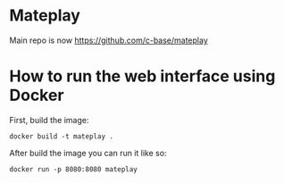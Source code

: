 # Mateplay

Main repo is now https://github.com/c-base/mateplay

# How to run the web interface using Docker

First, build the image:

    docker build -t mateplay .

After build the image you can run it like so:
    
    docker run -p 8080:8080 mateplay

